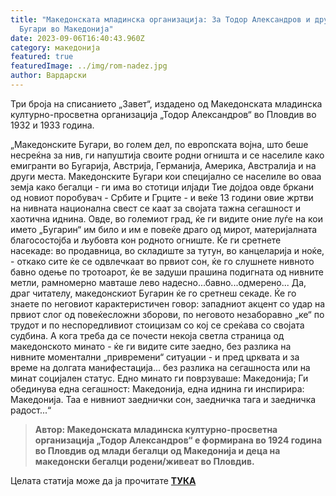 ```yaml
---
title: "Македонската младинска организација: За Тодор Александров и другите
  Бугари во Македонија"
date: 2023-09-06T16:40:43.960Z
category: македонија
featured: true
featuredImage: ../img/rom-nadez.jpg
author: Вардарски
---
```

Три броја на списанието „Завет“, издадено од Македонската младинска културно-просветна организација „Тодор Александров“ во Пловдив во 1932 и 1933 година.

„Македонските Бугари, во голем дел, по европската војна, што беше несреќна за нив, ги напуштија своите родни огништа и се населиле како емигранти во Бугарија, Австрија, Германија, Америка, Австралија и на други места. Македонските Бугари кои специјално се населиле во оваа земја како бегалци - ги има во стотици илјади Тие дојдоа овде бркани од новиот поробувач - Србите и Грците - и веќе 13 години овие жртви на нивната национална свест се каат за својата тажна сегашност и хаотична иднина.
Овде, во големиот град, ќе ги видите оние луѓе на кои името „Бугарин“ им било и им е повеќе драго од мирот, материјалната благосостојба и љубовта кон родното огниште. Ќе ги сретнете насекаде: во продавница, во складиште за тутун, во канцеларија и ноќе, - откако сите ќе се одвлечкаат во првиот сон, ќе го слушнете нивното бавно одење по тротоарот, ќе ве задуши прашина подигната од нивните метли, рамномерно мавташе лево надесно...бавно...одмерено...
Да, драг читателу, македонскиот Бугарин ќе го сретнеш секаде. Ќе го знаете по неговиот карактеристичен говор: западниот акцент со удар на првиот слог од повеќесложни зборови, по неговото незаборавно „ке“ по трудот и по неспоредливиот стоицизам со кој се среќава со својата судбина.
А кога треба да се почести некоја светла страница од македонското минато - ќе ги видите сите заедно, без разлика на нивните моментални „привремени“ ситуации - и пред црквата и за време на долгата манифестација... без разлика на сегашноста или на минат социјален статус.
Едно минато ги поврзуваше: Македонија; Ги обединува една сегашност: Македонија, една иднина ги инспирира: Македонија. Таа е нивниот заеднички сон, заедничка тага и заедничка радост...“

> **Автор: Македонската младинска културно-просветна организација „Тодор Александров“ е формирана во 1924 година во Пловдив од млади бегалци од Македонија и деца на македонски бегалци родени/живеат во Пловдив.**

Целата статија може да ја прочитате **[ТУКА](https://www.strumski.com/books/spisanie_zavet_1932.pdf)**